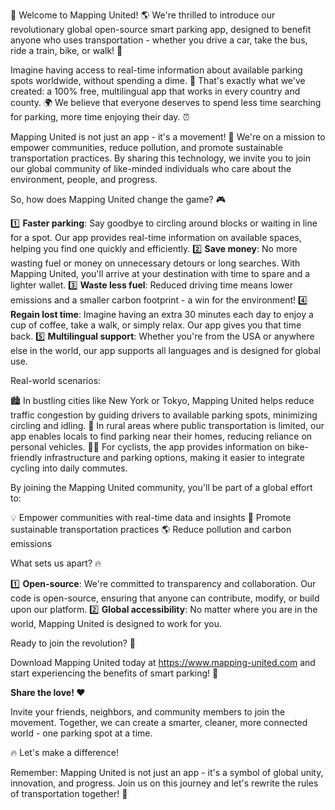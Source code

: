 🚀 Welcome to Mapping United! 🌎 We're thrilled to introduce our revolutionary global open-source smart parking app, designed to benefit anyone who uses transportation - whether you drive a car, take the bus, ride a train, bike, or walk! 💨

Imagine having access to real-time information about available parking spots worldwide, without spending a dime. 🤑 That's exactly what we've created: a 100% free, multilingual app that works in every country and county. 🌍 We believe that everyone deserves to spend less time searching for parking, more time enjoying their day. ⏰

Mapping United is not just an app - it's a movement! 💪 We're on a mission to empower communities, reduce pollution, and promote sustainable transportation practices. By sharing this technology, we invite you to join our global community of like-minded individuals who care about the environment, people, and progress.

So, how does Mapping United change the game? 🎮

1️⃣ **Faster parking**: Say goodbye to circling around blocks or waiting in line for a spot. Our app provides real-time information on available spaces, helping you find one quickly and efficiently.
2️⃣ **Save money**: No more wasting fuel or money on unnecessary detours or long searches. With Mapping United, you'll arrive at your destination with time to spare and a lighter wallet.
3️⃣ **Waste less fuel**: Reduced driving time means lower emissions and a smaller carbon footprint - a win for the environment!
4️⃣ **Regain lost time**: Imagine having an extra 30 minutes each day to enjoy a cup of coffee, take a walk, or simply relax. Our app gives you that time back.
5️⃣ **Multilingual support**: Whether you're from the USA or anywhere else in the world, our app supports all languages and is designed for global use.

Real-world scenarios:

🏙️ In bustling cities like New York or Tokyo, Mapping United helps reduce traffic congestion by guiding drivers to available parking spots, minimizing circling and idling.
🌳 In rural areas where public transportation is limited, our app enables locals to find parking near their homes, reducing reliance on personal vehicles.
🚶‍♀️ For cyclists, the app provides information on bike-friendly infrastructure and parking options, making it easier to integrate cycling into daily commutes.

By joining the Mapping United community, you'll be part of a global effort to:

💡 Empower communities with real-time data and insights
💪 Promote sustainable transportation practices
🌎 Reduce pollution and carbon emissions

What sets us apart? 🔥

1️⃣ **Open-source**: We're committed to transparency and collaboration. Our code is open-source, ensuring that anyone can contribute, modify, or build upon our platform.
2️⃣ **Global accessibility**: No matter where you are in the world, Mapping United is designed to work for you.

Ready to join the revolution? 🚀

Download Mapping United today at https://www.mapping-united.com and start experiencing the benefits of smart parking! 📲

**Share the love! ❤️**

Invite your friends, neighbors, and community members to join the movement. Together, we can create a smarter, cleaner, more connected world - one parking spot at a time.

🔥 Let's make a difference!

Remember: Mapping United is not just an app - it's a symbol of global unity, innovation, and progress. Join us on this journey and let's rewrite the rules of transportation together! 🌟